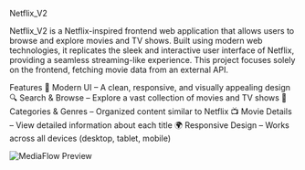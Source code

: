 Netflix_V2

Netflix_V2 is a Netflix-inspired frontend web application that allows users to browse and explore movies and TV shows. Built using modern web technologies, it replicates the sleek and interactive user interface of Netflix, providing a seamless streaming-like experience. This project focuses solely on the frontend, fetching movie data from an external API.

Features
🎨 Modern UI – A clean, responsive, and visually appealing design
🔍 Search & Browse – Explore a vast collection of movies and TV shows
📂 Categories & Genres – Organized content similar to Netflix
📺 Movie Details – View detailed information about each title
🌍 Responsive Design – Works across all devices (desktop, tablet, mobile)


![MediaFlow Preview](img.png)
